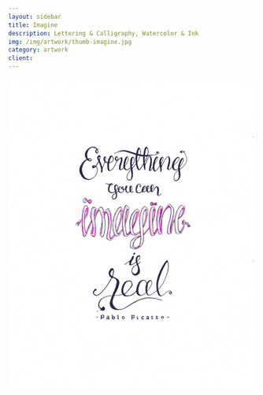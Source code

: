 ```yaml
---
layout: sidebar
title: Imagine
description: Lettering & Calligraphy, Watercolor & Ink
img: /img/artwork/thumb-imagine.jpg
category: artwork
client: 
---
```

![Everything you can imagine is real - Pablo Picasso](/img/artwork/Imagine-1200w.jpg)